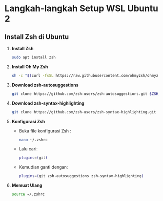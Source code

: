 # Langkah-langkah Setup WSL Ubuntu 2

## Install Zsh di Ubuntu

1. **Install Zsh**
    ```bash
    sudo apt install zsh
    ```

2. **Install Oh My Zsh**
    ```bash
    sh -c "$(curl -fsSL https://raw.githubusercontent.com/ohmyzsh/ohmyzsh/master/tools/install.sh)"
    ```

3. **Download zsh-autosuggestions**
    ```bash
    git clone https://github.com/zsh-users/zsh-autosuggestions.git $ZSH_CUSTOM/plugins/zsh-autosuggestions
    ```

4. **Download zsh-syntax-highlighting**
    ```bash
    git clone https://github.com/zsh-users/zsh-syntax-highlighting.git $ZSH_CUSTOM/plugins/zsh-syntax-highlighting
    ```

5. **Konfigurasi Zsh**
    - Buka file konfigurasi Zsh :
      ```sh
      nano ~/.zshrc
      ```
    - Lalu cari:
      ```sh
      plugins=(git)
      ```
    - Kemudian ganti dengan:
      ```sh
      plugins=(git zsh-autosuggestions zsh-syntax-highlighting)
      ```

6. **Memuat Ulang**
    ```sh
    source ~/.zshrc
    ```